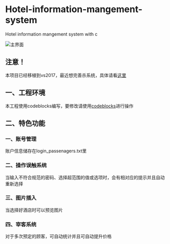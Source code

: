 # Hotel-information-mangement-system
Hotel information mangement system with c

![主界面](https://i.loli.net/2019/01/19/5c430eaf5927d.png)
## 注意！
本项目已经移植到vs2017，最近想完善杀系统，具体请看[这里](https://github.com/WangTingZheng/Hotel-information-mangement-system/tree/dev)
## 一、工程环境
本工程使用codeblocks编写，要修改请使用[codeblocks](https://blog.csdn.net/y_universe/article/details/78151998)进行操作
## 二、特色功能
### 一、账号管理
账户信息储存在login_passenagers.txt里
### 二、操作误触系统
当输入不符合规范的密码、选择超范围的值或选项时，会有相对应的提示并且自动重新选择
### 三、图片插入
当选择好酒店时可以预览图片
### 四、宰客系统
对于多次预定的顾客，可自动统计并且可自动提升价格
